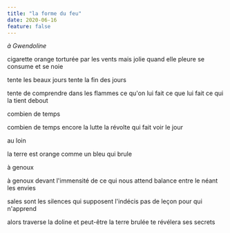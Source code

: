 ```yaml
---
title: "la forme du feu"
date: 2020-06-16
feature: false
---
```


*à Gwendoline*

cigarette orange
torturée par les vents
mais jolie quand elle pleure
se consume et se noie

tente les beaux jours
tente la fin des jours

tente de comprendre dans les flammes
ce qu'on lui fait
ce que lui fait ce qui la tient debout

combien de temps

combien de temps encore la lutte
la révolte qui fait voir le jour

au loin

la terre est orange comme un bleu
qui brule

à genoux

à genoux devant l'immensité de ce qui nous attend
balance entre le néant les envies

sales sont les silences qui supposent l'indécis
pas de leçon pour qui n'apprend

alors traverse la doline et peut-être
la terre brulée te révélera ses secrets
